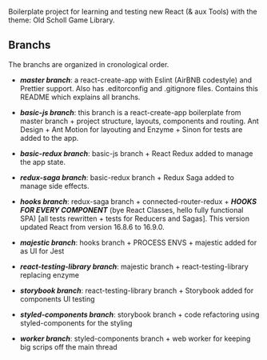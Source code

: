 Boilerplate project for learning and testing new React (& aux Tools) with the theme: Old Scholl Game Library.

## Branchs

The branchs are organized in cronological order.

- ***master branch***: a react-create-app with Eslint (AirBNB codestyle) and Prettier support. Also has .editorconfig and .gitignore files. Contains this README which explains all branchs.

- ***basic-js branch***: this branch is a react-create-app boilerplate from master branch + project structure, layouts, components and routing. Ant Design + Ant Motion for layouting and Enzyme + Sinon for tests are added to the app.

- ***basic-redux branch***: basic-js branch + React Redux added to manage the app state.

- ***redux-saga branch***: basic-redux branch + Redux Saga added to manage side effects.

- ***hooks branch***: redux-saga branch + connected-router-redux + ***HOOKS FOR EVERY COMPONENT*** (bye React Classes, hello fully functional SPA) [all tests rewritten + tests for Reducers and Sagas]. This version updated React from version 16.8.6 to 16.9.0.

- ***majestic branch***: hooks branch + PROCESS ENVS + majestic added for as UI for Jest

- ***react-testing-library branch***: majestic branch + react-testing-library replacing enzyme

- ***storybook branch***: react-testing-library branch + Storybook added for components UI testing

- ***styled-components branch***: storybook branch + code refactoring using styled-components for the styling

- ***worker branch***: styled-components branch + web worker for keeping big scrips off the main thread
